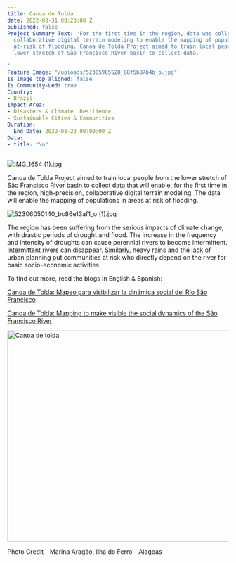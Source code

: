 ```yaml
---
title: Canoa de Tolda
date: 2022-08-31 08:23:00 Z
published: false
Project Summary Text: 'For the first time in the region, data was collected in high-precision,
  collaborative digital terrain modeling to enable the mapping of populations in areas
  at-risk of flooding. Canoa de Tolda Project aimed to train local people from the
  lower stretch of São Francisco River basin to collect data.

'
Feature Image: "/uploads/52305985528_88f5b87b4b_o.jpg"
Is image top aligned: false
Is Community-Led: true
Country:
- Brazil
Impact Area:
- Disasters & Climate  Resilience
- Sustainable Cities & Communities
Duration:
  End Date: 2022-08-22 00:00:00 Z
Data:
- title: "\n"
---
```


![IMG_1654 (1).jpg](/uploads/IMG_1654%20(1).jpg)

Canoa de Tolda Project aimed to train local people from the lower stretch of São Francisco River basin to collect data that will enable, for the first time in the region, high-precision, collaborative digital terrain modeling. The data will enable the mapping of populations in areas at risk of flooding.

![52306050140_bc86e13af1_o (1).jpg](/uploads/52306050140_bc86e13af1_o%20(1).jpg) 

The region has been suffering from the serious impacts of climate change, with drastic periods of drought and flood. The increase in the frequency and intensity of droughts can cause perennial rivers to become intermittent. Intermittent rivers can disappear. Similarly, heavy rains and the lack of urban planning put communities at risk who directly depend on the river for basic socio-economic activities. 

To find out more, read the blogs in English & Spanish:

[Canoa de Tolda: Mapeo para visibilizar la dinámica social del Río São Francisco](https://www.hotosm.org/updates/canoa-de-tolda-mapeo-para-visibilizar-la-dinamica-social-del-rio-sao-francisco/)


[Canoa de Tolda: Mapping to make visible the social dynamics of the São Francisco River](https://www.hotosm.org/updates/canoa-de-tolda-mapping-to-make-visible-the-social-dynamics-of-the-sao-francisco-river/)




<a data-flickr-embed="true" data-header="true" data-footer="true" href="https://www.flickr.com/photos/hotosm/albums/72177720301505895" title="Canoa de tolda"><img src="https://live.staticflickr.com/65535/52306048310_9970498f24_z.jpg" width="640" height="480" alt="Canoa de tolda"></a><script async src="//embedr.flickr.com/assets/client-code.js" charset="utf-8"></script>

Photo Credit - Marina Aragão, Ilha do Ferro - Alagoas 
